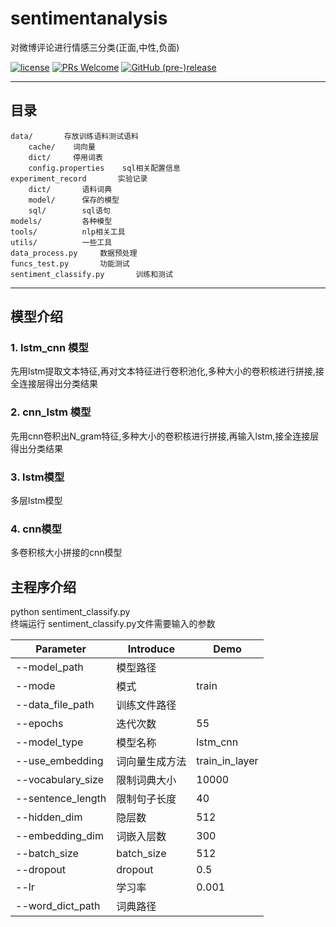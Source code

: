 # sentimentanalysis
对微博评论进行情感三分类(正面,中性,负面)

[![license](https://img.shields.io/github/license/go88/fer2013-recognition.svg?style=for-the-badge)](https://choosealicense.com/licenses/mit/)
[![PRs Welcome](https://img.shields.io/badge/PRs-welcome-brightgreen.svg?style=for-the-badge)](https://github.com/go88/fer2013-recognition/pulls)
[![GitHub (pre-)release](https://img.shields.io/github/release/go88/fer2013-recognition/all.svg?style=for-the-badge)](https://github.com/go88/fer2013-recognition/releases)

---

## 目录

```text
data/       存放训练语料测试语料
    cache/    词向量
    dict/     停用词表
    config.properties    sql相关配置信息
experiment_record       实验记录
    dict/       语料词典
    model/      保存的模型
    sql/        sql语句
models/         各种模型
tools/          nlp相关工具
utils/          一些工具
data_process.py     数据预处理
funcs_test.py       功能测试
sentiment_classify.py       训练和测试

```

---
## 模型介绍
### 1. lstm_cnn 模型

先用lstm提取文本特征,再对文本特征进行卷积池化,多种大小的卷积核进行拼接,接全连接层得出分类结果

### 2. cnn_lstm 模型

先用cnn卷积出N_gram特征,多种大小的卷积核进行拼接,再输入lstm,接全连接层得出分类结果

### 3. lstm模型
多层lstm模型

### 4. cnn模型
多卷积核大小拼接的cnn模型
## 主程序介绍
python sentiment_classify.py    
终端运行 sentiment_classify.py文件需要输入的参数

| Parameter | Introduce | Demo |
| ------ | ------ | ------ |
|--model_path|模型路径|
|--mode|模式|train|
|--data_file_path|训练文件路径|
|--epochs|迭代次数|55|
|--model_type|模型名称|lstm_cnn|
|--use_embedding|词向量生成方法|train_in_layer|
|--vocabulary_size|限制词典大小|10000|
|--sentence_length|限制句子长度|40|
|--hidden_dim|隐层数|512|
|--embedding_dim|词嵌入层数|300|
|--batch_size|batch_size|512|
|--dropout|dropout|0.5|
|--lr|学习率|0.001|
|--word_dict_path|词典路径|
